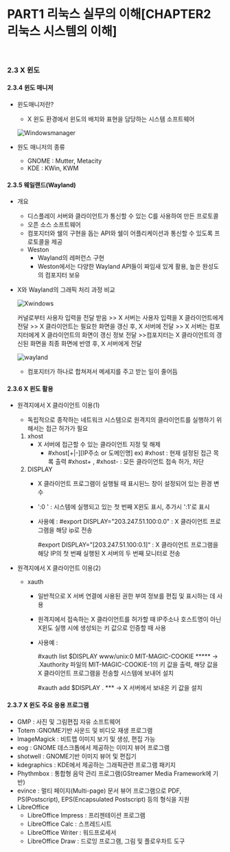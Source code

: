 # PART1 리눅스 실무의 이해[CHAPTER2 리눅스 시스템의 이해]


<br>


### 2.3 X 윈도

#### 2.3.4 윈도 매니저

- 윈도매니저란?
    - X 윈도 환경에서 윈도의 배치와 표현을 담당하는 시스템 소프트웨어

    ![Windowsmanager](https://user-images.githubusercontent.com/93310395/223653925-dd9b40b2-ba05-4bbf-8a17-ad9679b91f5b.png)

- 원도 매니저의 종류 
    - GNOME :  Mutter, Metacity 
    - KDE : KWin, KWM

#### 2.3.5 웨일랜드(Wayland)

- 개요
    - 디스플레이 서버와 클라이언트가 통신할 수 있는 C를 사용하여 만든 프로토콜 
    - 오픈 소스 소프트웨어
    - 컴포지터와 쉘의 구현을 돕는 API와 쉘이 어플리케이션과 통신할 수 있도록 프로토콜을 제공
    - Weston
        - Wayland의 레퍼런스 구현
        - Weston에서는 다양한 Wayland API들이 짜임새 있게 활용, 높은 완성도의 컴포지터 보유

- X와 Wayland의 그래픽 처리 과정 비교
    
    ![Xwindows](https://user-images.githubusercontent.com/93310395/223662393-d124a030-f44b-4486-a6e9-58387ef71796.JPG)

    커널로부터 사용자 입력을 전달 받음 >> X 서버는 사용자 입력을 X 클라이언트에게 전달 >> X 클라이언트는 필요한 화면을 갱신 후, X 서버에 전달 >> X 서버는 컴포지터에게 X 클라이언트의 화면이 갱신 정보 전달 >>컴포지터는 X 클라이언트의 갱신된 화면을 최종 화면에 반영 후, X 서버에게 전달

    ![wayland](https://user-images.githubusercontent.com/93310395/223663707-f974e22a-e82a-4f92-bd53-0a325fff2ef8.jpg)

    - 컴포지터가 하나로 합쳐져서 메세지를 주고 받는 일이 줄어듬 

#### 2.3.6 X 윈도 활용

- 원격지에서 X 클라이언트 이용(1)
    - 독립적으로 종작하는 네트워크 시스템으로 원격지의 클라이언트를 실행하기 위해서는 접근 허가가 필요
    1. xhost
        - X 서버에 접근할 수 있는 클라이언트 지정 및 해제
            - #xhost[+|-][IP주소 or 도메인명]
            ex)
                #xhost : 현재 설정된 접근 목록 출력
                #xhost+ , #xhost- : 모든 클라이언트 접속 허가, 차단
    2. DISPLAY
        - X 클라이언트 프로그램이 실행될 때 표시된느 창이 설정되어 있는 환경 변수
        - ':0 ' : 시스템에 실행되고 있는 첫 번째 X윈도 표시, 추가시 ':1'로 표시
        - 사용예 :
            #export DISPLAY="203.247.51.100:0.0" : X 클라이언트 프로그램을 해당 ip로 전송

            #export DISPLAY="[203.247.51.100:0.1]“ : X 클라이언트 프로그램을 해당 IP의 첫 번째 실행된 X 서버의 두 번째 모니터로 전송

- 원격지에서 X 클라이언트 이용(2)
    - xauth 
        - 일반적으로 X 서버 연결에 사용된 권한 부여 정보를 편집 및 표시하는 데 사용
        - 원격지에서 접속하는 X 클라이언트를 허가할 때 IP주소나 호스트명이 아닌 X윈도 실행 시에 생성되는 키 값으로 인증할 때 사용
        - 사용예 :

            #xauth list $DISPLAY
            www/unix:0 MIT-MAGIC-COOKIE *****
            -> .Xauthority 파일의 MIT-MAGIC-COOKIE-1의 키 값을 출력, 해당 값을 X 클라이언트 프로그램을 전송할 시스템에 보내어 설치

            #xauth add $DISPLAY . ***
            -> X 서버에서 보내온 키 값을 설치


#### 2.3.7 X 윈도 주요 응용 프로그램 

- GMP : 사진 및 그림편집 자유 소프트웨어
- Totem :GNOME기반 사운드 및 비디오 재생 프로그램
- lmageMagick : 비트맵 이미지 보기 및 생성, 편집 가능 
- eog : GNOME 데스크톱에서 제공하는 이미지 뷰어 프로그램
- shotwell : GNOME기반 이미지 뷰어 및 편집기
- kdegraphics : KDE에서 제공하는 그래픽관련 프로그램 패키지
- Phythmbox : 통합형 음악 관리 프로그램(GStreamer Media Framework에 기반)
- evince : 멀티 페이지(Multi-page) 문서 뷰어 프로그램으로 PDF, PS(Postscript), EPS(Encapsulated Postscript) 등의 형식을 지원
- LibreOffice
    - LibreOffice Impress : 프리젠테이션 프로그램
    - LibreOffice Calc : 스프레드시트
    - LibreOffice Writer : 워드프로세서
    - LibreOffice Draw : 드로잉 프로그램, 그림 및 플로우차트 도구